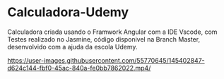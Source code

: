 # Calculadora-Udemy

Calculadora criada usando o Framwork Angular com a IDE Vscode, com Testes realizado no Jasmine, código disponivel na Branch Master, desenvolvido com a ajuda da escola Udemy.

https://user-images.githubusercontent.com/55770645/145402847-d624c144-fbf0-45ac-840a-fe0bb7862022.mp4/
